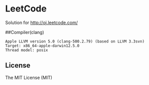 LeetCode
========

Solution for  http://oj.leetcode.com/

##Compiler(clang)

	Apple LLVM version 5.0 (clang-500.2.79) (based on LLVM 3.3svn)
	Target: x86_64-apple-darwin12.5.0
	Thread model: posix

## License

The MIT License (MIT)
